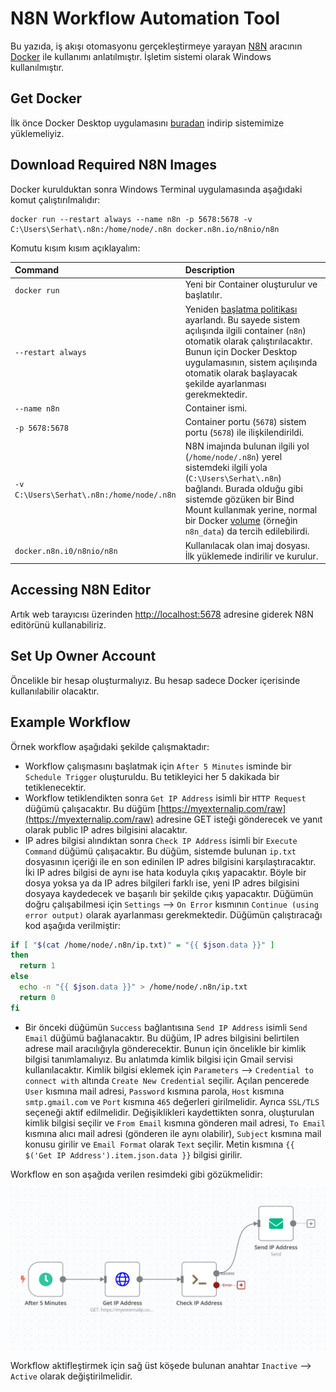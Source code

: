 # N8N Workflow Automation Tool

Bu yazıda, iş akışı otomasyonu gerçekleştirmeye yarayan [N8N](https://n8n.io/) aracının [Docker](https://www.docker.com/) ile kullanımı anlatılmıştır. İşletim sistemi olarak Windows kullanılmıştır.

## Get Docker

İlk önce Docker Desktop uygulamasını [buradan](https://docs.docker.com/desktop/install/windows-install/) indirip sistemimize yüklemeliyiz.

## Download Required N8N Images

Docker kurulduktan sonra Windows Terminal uygulamasında aşağıdaki komut çalıştırılmalıdır:

```batch
docker run --restart always --name n8n -p 5678:5678 -v C:\Users\Serhat\.n8n:/home/node/.n8n docker.n8n.io/n8nio/n8n
```

Komutu kısım kısım açıklayalım:

| Command | Description |
|:---|:---|
| `docker run` | Yeni bir Container oluşturulur ve başlatılır. |
| `--restart always` | Yeniden [başlatma politikası](https://docs.docker.com/engine/reference/run/#restart-policies---restart) ayarlandı. Bu sayede sistem açılışında ilgili container (`n8n`) otomatik olarak çalıştırılacaktır. Bunun için Docker Desktop uygulamasının, sistem açılışında otomatik olarak başlayacak şekilde ayarlanması gerekmektedir. |
| `--name n8n` | Container ismi. |
| `-p 5678:5678` | Container portu (`5678`) sistem portu (`5678`) ile ilişkilendirildi. |
| `-v C:\Users\Serhat\.n8n:/home/node/.n8n` | N8N imajında bulunan ilgili yol (`/home/node/.n8n`) yerel sistemdeki ilgili yola (`C:\Users\Serhat\.n8n`) bağlandı. Burada olduğu gibi sistemde gözüken bir Bind Mount kullanmak yerine, normal bir Docker [volume](https://docs.docker.com/storage/volumes/) (örneğin `n8n_data`) da tercih edilebilirdi. |
| `docker.n8n.i0/n8nio/n8n` | Kullanılacak olan imaj dosyası. İlk yüklemede indirilir ve kurulur. |

## Accessing N8N Editor

Artık web tarayıcısı üzerinden [http://localhost:5678](http://localhost:5678) adresine giderek N8N editörünü kullanabiliriz.

## Set Up Owner Account

Öncelikle bir hesap oluşturmalıyız. Bu hesap sadece Docker içerisinde kullanılabilir olacaktır.

## Example Workflow

Örnek workflow aşağıdaki şekilde çalışmaktadır:

* Workflow çalışmasını başlatmak için `After 5 Minutes` isminde bir `Schedule Trigger` oluşturuldu. Bu tetikleyici her 5 dakikada bir tetiklenecektir.
* Workflow tetiklendikten sonra `Get IP Address` isimli bir `HTTP Request` düğümü çalışacaktır. Bu düğüm [https://myexternalip.com/raw](https://myexternalip.com/raw) adresine GET isteği gönderecek ve yanıt olarak public IP adres bilgisini alacaktır.
* IP adres bilgisi alındıktan sonra `Check IP Address` isimli bir `Execute Command` düğümü çalışacaktır. Bu düğüm, sistemde bulunan `ip.txt` dosyasının içeriği ile en son edinilen IP adres bilgisini karşılaştıracaktır. İki IP adres bilgisi de aynı ise hata koduyla çıkış yapacaktır. Böyle bir dosya yoksa ya da IP adres bilgileri farklı ise, yeni IP adres bilgisini dosyaya kaydedecek ve başarılı bir şekilde çıkış yapacaktır. Düğümün doğru çalışabilmesi için `Settings` --> `On Error` kısmının `Continue (using error output)` olarak ayarlanması gerekmektedir. Düğümün çalıştıracağı kod aşağıda verilmiştir:

```bash title="Check IP Address" linenums="1"
if [ "$(cat /home/node/.n8n/ip.txt)" = "{{ $json.data }}" ]
then
  return 1
else
  echo -n "{{ $json.data }}" > /home/node/.n8n/ip.txt
  return 0
fi
```

* Bir önceki düğümün `Success` bağlantısına `Send IP Address` isimli `Send Email` düğümü bağlanacaktır. Bu düğüm, IP adres bilgisini belirtilen adrese mail aracılığıyla gönderecektir. Bunun için öncelikle bir kimlik bilgisi tanımlamalıyız. Bu anlatımda kimlik bilgisi için Gmail servisi kullanılacaktır. Kimlik bilgisi eklemek için `Parameters` --> `Credential to connect with` altında `Create New Credential` seçilir. Açılan pencerede `User` kısmına mail adresi, `Password` kısmına parola, `Host` kısmına `smtp.gmail.com` ve `Port` kısmına `465` değerleri girilmelidir. Ayrıca `SSL/TLS` seçeneği aktif edilmelidir. Değişiklikleri kaydettikten sonra, oluşturulan kimlik bilgisi seçilir ve `From Email` kısmına gönderen mail adresi, `To Email` kısmına alıcı mail adresi (gönderen ile aynı olabilir), `Subject` kısmına mail konusu girilir ve `Email Format` olarak `Text` seçilir. Metin kısmına `{{ $('Get IP Address').item.json.data }}` bilgisi girilir.

Workflow en son aşağıda verilen resimdeki gibi gözükmelidir:

![](../assets/images/n8n-example-workflow.png)

Workflow aktifleştirmek için sağ üst köşede bulunan anahtar `Inactive` --> `Active` olarak değiştirilmelidir.
